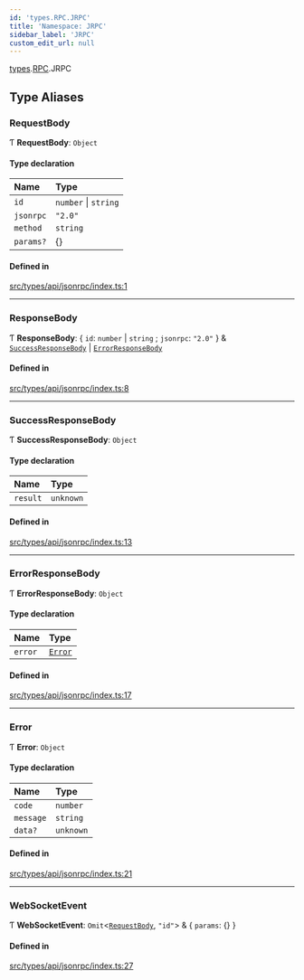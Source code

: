 ```yaml
---
id: 'types.RPC.JRPC'
title: 'Namespace: JRPC'
sidebar_label: 'JRPC'
custom_edit_url: null
---
```


[types](types.md).[RPC](types.RPC.md).JRPC

## Type Aliases

### RequestBody

Ƭ **RequestBody**: `Object`

#### Type declaration

| Name      | Type                 |
| :-------- | :------------------- |
| `id`      | `number` \| `string` |
| `jsonrpc` | `"2.0"`              |
| `method`  | `string`             |
| `params?` | {}                   |

#### Defined in

[src/types/api/jsonrpc/index.ts:1](https://github.com/starknet-io/starknet.js/blob/v7.6.4/src/types/api/jsonrpc/index.ts#L1)

---

### ResponseBody

Ƭ **ResponseBody**: \{ `id`: `number` \| `string` ; `jsonrpc`: `"2.0"` } & [`SuccessResponseBody`](types.RPC.JRPC.md#successresponsebody) \| [`ErrorResponseBody`](types.RPC.JRPC.md#errorresponsebody)

#### Defined in

[src/types/api/jsonrpc/index.ts:8](https://github.com/starknet-io/starknet.js/blob/v7.6.4/src/types/api/jsonrpc/index.ts#L8)

---

### SuccessResponseBody

Ƭ **SuccessResponseBody**: `Object`

#### Type declaration

| Name     | Type      |
| :------- | :-------- |
| `result` | `unknown` |

#### Defined in

[src/types/api/jsonrpc/index.ts:13](https://github.com/starknet-io/starknet.js/blob/v7.6.4/src/types/api/jsonrpc/index.ts#L13)

---

### ErrorResponseBody

Ƭ **ErrorResponseBody**: `Object`

#### Type declaration

| Name    | Type                               |
| :------ | :--------------------------------- |
| `error` | [`Error`](types.RPC.JRPC.md#error) |

#### Defined in

[src/types/api/jsonrpc/index.ts:17](https://github.com/starknet-io/starknet.js/blob/v7.6.4/src/types/api/jsonrpc/index.ts#L17)

---

### Error

Ƭ **Error**: `Object`

#### Type declaration

| Name      | Type      |
| :-------- | :-------- |
| `code`    | `number`  |
| `message` | `string`  |
| `data?`   | `unknown` |

#### Defined in

[src/types/api/jsonrpc/index.ts:21](https://github.com/starknet-io/starknet.js/blob/v7.6.4/src/types/api/jsonrpc/index.ts#L21)

---

### WebSocketEvent

Ƭ **WebSocketEvent**: `Omit`<[`RequestBody`](types.RPC.JRPC.md#requestbody), `"id"`\> & \{ `params`: {} }

#### Defined in

[src/types/api/jsonrpc/index.ts:27](https://github.com/starknet-io/starknet.js/blob/v7.6.4/src/types/api/jsonrpc/index.ts#L27)

